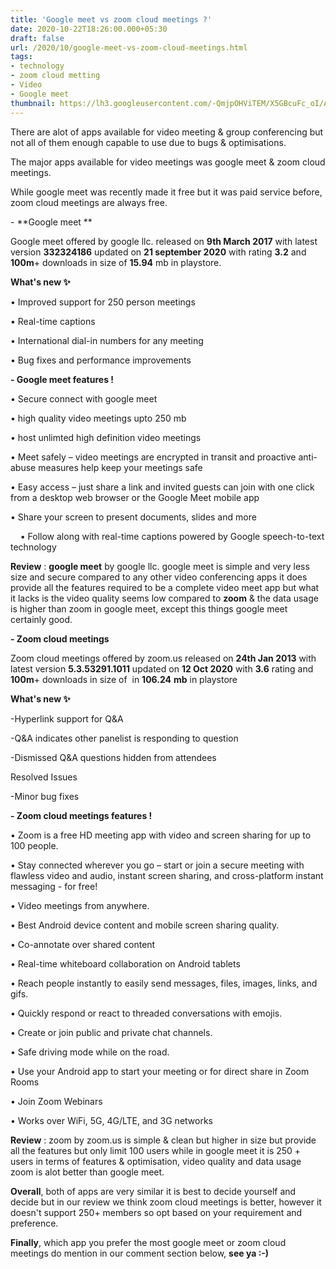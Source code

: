 ```yaml
---
title: 'Google meet vs zoom cloud meetings ?'
date: 2020-10-22T18:26:00.000+05:30
draft: false
url: /2020/10/google-meet-vs-zoom-cloud-meetings.html
tags: 
- technology
- zoom cloud metting
- Video
- Google meet
thumbnail: https://lh3.googleusercontent.com/-QmjpOHViTEM/X5GBcuFc_oI/AAAAAAAAB5Q/ot8P3vX5UFcYRlyQYdEvhF8YxgdIC_QYwCLcBGAsYHQ/s1600/1603371375690573-0.png
---
```


  

  

There are alot of apps available for video meeting & group conferencing but not all of them enough capable to use due to bugs & optimisations.

  

The major apps available for video meetings was google meet & zoom cloud meetings.

  

While google meet was recently made it free but it was paid service before, zoom cloud meetings are always free.

  

\- **Google meet **

  

Google meet offered by google llc. released on **9th March 2017** with latest version **332324186** updated on **21 september 2020** with rating **3.2** and **100m**\+ downloads in size of **15.94** mb in playstore.

  

**What's new ✨**

  

• Improved support for 250 person meetings

• Real-time captions

• International dial-in numbers for any meeting

• Bug fixes and performance improvements

  

**\- Google meet features !**

  

• Secure connect with google meet

  

• high quality video meetings upto 250 mb

  

• host unlimted high definition video meetings

  

• Meet safely – video meetings are encrypted in transit and proactive anti-abuse measures help keep your meetings safe

  

• Easy access – just share a link and invited guests can join with one click from a desktop web browser or the Google Meet mobile app  

  

• Share your screen to present documents, slides and more  

  

    • Follow along with real-time captions powered by Google speech-to-text technology

  

**Review** : **google meet** by google llc. google meet is simple and very less size and secure compared to any other video conferencing apps it does provide all the features required to be a complete video meet app but what it lacks is the video quality seems low compared to **zoom** & the data usage is higher than zoom in google meet, except this things google meet certainly good.

  

**\- Zoom cloud meetings**

  

Zoom cloud meetings offered by zoom.us released on **24th Jan 2013** with latest version **5.3.53291.1011** updated on **12 Oct 2020** with **3.6** rating and **100m**\+ downloads in size of  in **106.24** **mb** in playstore 

  

**What's new ✨**

  

\-Hyperlink support for Q&A

\-Q&A indicates other panelist is responding to question

\-Dismissed Q&A questions hidden from attendees

Resolved Issues

\-Minor bug fixes

  

**\- Zoom cloud meetings features !**

  

• Zoom is a free HD meeting app with video and screen sharing for up to 100 people.

  

• Stay connected wherever you go – start or join a secure meeting with flawless video and audio, instant screen sharing, and cross-platform instant messaging - for free! 

  

• Video meetings from anywhere.

  

• Best Android device content and mobile screen sharing quality.

  

• Co-annotate over shared content

  

• Real-time whiteboard collaboration on Android tablets

  

• Reach people instantly to easily send messages, files, images, links, and gifs.

  

• Quickly respond or react to threaded conversations with emojis.

  

• Create or join public and private chat channels.

  

• Safe driving mode while on the road.

  

• Use your Android app to start your meeting or for direct share in Zoom Rooms

  

• Join Zoom Webinars 

  

• Works over WiFi, 5G, 4G/LTE, and 3G networks

  

**Review** : zoom by zoom.us is simple & clean but higher in size but provide all the features but only limit 100 users while in google meet it is 250 + users in terms of features & optimisation, video quality and data usage zoom is alot better than google meet.

  

**Overall**, both of apps are very similar it is best to decide yourself and decide but in our review we think zoom cloud meetings is better, however it doesn't support 250+ members so opt based on your requirement and preference.

  

**Finally**, which app you prefer the most google meet or zoom cloud meetings do mention in our comment section below, **see ya :-)**